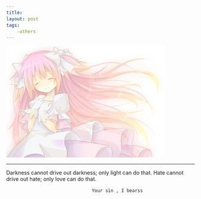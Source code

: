 ```yaml
---
title: 
layout: post
tags:
	-others
---
```



![Madoka](/media/files/2014/08/25/Madoka.jpg)

---

Darkness cannot drive out darkness; only light can do that. Hate cannot drive out hate; only love can do that.
						
									Your sin , I bearss